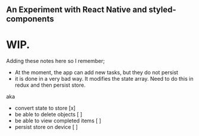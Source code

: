 ## An Experiment with React Native and styled-components


# WIP.

Adding these notes here so I remember;

- At the moment, the app can add new tasks, but they do not persist
- it is done in a very bad way. It modifies the state array. Need to do this in redux and then persist store.


aka

- convert state to store [x]
- be able to delete objects [ ]
- be able to view completed items [ ]
- persist store on device [ ]
